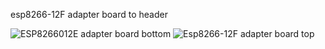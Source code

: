 esp8266-12F adapter board to header

![ESP8266012E adapter board bottom](https://bogza.ro/images/e/e2/ESP8266012E_adapter_board_bottom.png)
![Esp8266-12F adapter board top](https://bogza.ro/images/e/e2/ESP8266012E_adapter_board_bottom.png)
